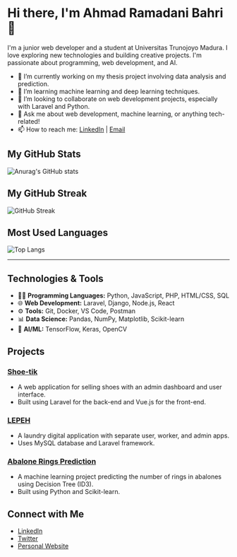 # Hi there, I'm Ahmad Ramadani Bahri 👋

I'm a junior web developer and a student at Universitas Trunojoyo Madura. I love exploring new technologies and building creative projects. I'm passionate about programming, web development, and AI.

- 🔭 I’m currently working on my thesis project involving data analysis and prediction.
- 🌱 I’m learning machine learning and deep learning techniques.
- 👯 I’m looking to collaborate on web development projects, especially with Laravel and Python.
- 💬 Ask me about web development, machine learning, or anything tech-related!
- 📫 How to reach me: [LinkedIn](https://www.linkedin.com/in/ahmad-ramadani-bahri/) | [Email](mailto:ahmadramadani@um.ac.id)

## My GitHub Stats
![Anurag's GitHub stats](https://github-readme-stats.vercel.app/api?username=danibahri&show_icons=true&hide_title=true&count_private=true&hide=prs&theme=radical)

## My GitHub Streak
![GitHub Streak](https://github-readme-streak-stats.herokuapp.com/?user=danibahri)

## Most Used Languages
![Top Langs](https://github-readme-stats.vercel.app/api/top-langs/?username=danibahri&layout=compact&langs_count=6)

---

## Technologies & Tools
- 👨‍💻 **Programming Languages:** Python, JavaScript, PHP, HTML/CSS, SQL
- 🌐 **Web Development:** Laravel, Django, Node.js, React
- ⚙️ **Tools:** Git, Docker, VS Code, Postman
- 📊 **Data Science:** Pandas, NumPy, Matplotlib, Scikit-learn
- 🧠 **AI/ML:** TensorFlow, Keras, OpenCV

## Projects

### [Shoe-tik](https://github.com/danibahri/shoe-tik)
- A web application for selling shoes with an admin dashboard and user interface.
- Built using Laravel for the back-end and Vue.js for the front-end.

### [LEPEH](https://github.com/danibahri/lepeh)
- A laundry digital application with separate user, worker, and admin apps.
- Uses MySQL database and Laravel framework.

### [Abalone Rings Prediction](https://github.com/danibahri/abalone-prediction)
- A machine learning project predicting the number of rings in abalones using Decision Tree (ID3).
- Built using Python and Scikit-learn.

## Connect with Me
- [LinkedIn](https://www.linkedin.com/in/ahmad-ramadani-bahri/)
- [Twitter](https://twitter.com/ahmadramadani_)
- [Personal Website](https://www.yourwebsite.com)

